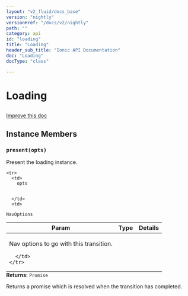 ```yaml
---
layout: "v2_fluid/docs_base"
version: "nightly"
versionHref: "/docs/v2/nightly"
path: ""
category: api
id: "loading"
title: "Loading"
header_sub_title: "Ionic API Documentation"
doc: "Loading"
docType: "class"

---
```










<h1 class="api-title">
<a class="anchor" name="loading" href="#loading"></a>

Loading





</h1>

<a class="improve-v2-docs" href="http://github.com/driftyco/ionic/edit/master//src/components/loading/loading.ts#L8">
Improve this doc
</a>











<!-- @usage tag -->


<!-- @property tags -->



<!-- instance methods on the class -->

<h2><a class="anchor" name="instance-members" href="#instance-members"></a>Instance Members</h2>

<div id="present"></div>

<h3>
<a class="anchor" name="present" href="#present"></a>
<code>present(opts)</code>
  

</h3>

Present the loading instance.



<table class="table param-table" style="margin:0;">
  <thead>
    <tr>
      <th>Param</th>
      <th>Type</th>
      <th>Details</th>
    </tr>
  </thead>
  <tbody>
    
    <tr>
      <td>
        opts
        
        
      </td>
      <td>
        
  <code>NavOptions</code>
      </td>
      <td>
        <p>Nav options to go with this transition.</p>

        
      </td>
    </tr>
    
  </tbody>
</table>





<div class="return-value">
<i class="icon ion-arrow-return-left"></i>
<b>Returns:</b> 
  <code>Promise</code> <p>Returns a promise which is resolved when the transition has completed.</p>


</div>





<!-- related link --><!-- end content block -->


<!-- end body block -->

